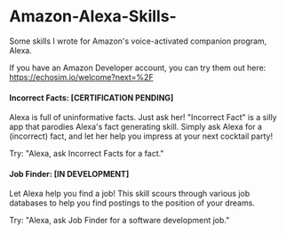 # Amazon-Alexa-Skills-
Some skills I wrote for Amazon's voice-activated companion program, Alexa. 

If you have an Amazon Developer account, you can try them out here: https://echosim.io/welcome?next=%2F 

#### Incorrect Facts: [CERTIFICATION PENDING]

Alexa is full of uninformative facts. Just ask her! "Incorrect Fact" is a silly app that parodies Alexa's fact generating skill. Simply ask Alexa for a (incorrect) fact, and let her help you impress at your next cocktail party!

Try: "Alexa, ask Incorrect Facts for a fact."

#### Job Finder: [IN DEVELOPMENT]

Let Alexa help you find a job! This skill scours through various job databases to help you find postings to the position of your dreams.

Try: "Alexa, ask Job Finder for a software development job."

